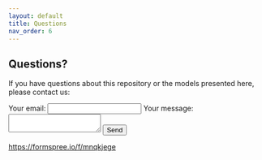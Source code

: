 ```yaml
---
layout: default
title: Questions
nav_order: 6
---
```


## Questions?

If you have questions about this repository or the models presented here, please contact us:

<form
  action="https://formspree.io/f/mnqkjege"
  method="POST"
>
  <label>
    Your email:
    <input type="email" name="email">
  </label>
  <label>
    Your message:
    <textarea name="this is a test"></textarea>
  </label>
  <!-- your other form fields go here -->
  <button type="submit">Send</button>
</form>

https://formspree.io/f/mnqkjege